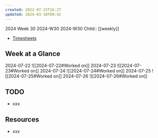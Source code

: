 ```yaml
---
created: 2022-07-15T16:27
updated: 2024-03-18T09:42
---
```

2024 Week 30
2024-W30 2024-W30
Child:: [[weekly]]

- [Timesheets](http://timesheets.mixtelematics.com/MixTimesheetsUI/app/index.html#/TimeSheet)

## Week at a Glance

2024-07-22
![[2024-07-22#Worked on]]
2024-07-23
![[2024-07-23#Worked on]]
2024-07-24
![[2024-07-24#Worked on]]
2024-07-25
![[2024-07-25#Worked on]]
2024-07-26
![[2024-07-26#Worked on]]

## TODO

- xxx

## Resources

- xxx



